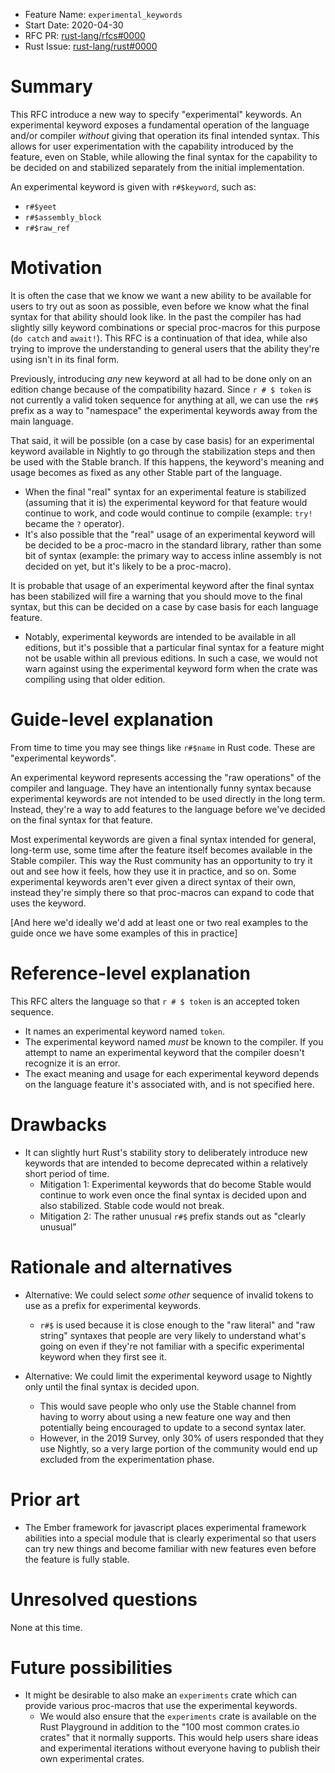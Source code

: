 - Feature Name: `experimental_keywords`
- Start Date: 2020-04-30
- RFC PR: [rust-lang/rfcs#0000](https://github.com/rust-lang/rfcs/pull/0000)
- Rust Issue: [rust-lang/rust#0000](https://github.com/rust-lang/rust/issues/0000)

# Summary
[summary]: #summary

This RFC introduce a new way to specify "experimental" keywords. An experimental keyword exposes a fundamental operation of the language and/or compiler _without_ giving that operation its final intended syntax. This allows for user experimentation with the capability introduced by the feature, even on Stable, while allowing the final syntax for the capability to be decided on and stabilized separately from the initial implementation.

An experimental keyword is given with `r#$keyword`, such as:
* `r#$yeet`
* `r#$assembly_block`
* `r#$raw_ref`

# Motivation
[motivation]: #motivation

It is often the case that we know we want a new ability to be available for users to try out as soon as possible, even before we know what the final syntax for that ability should look like. In the past the compiler has had slightly silly keyword combinations or special proc-macros for this purpose (`do catch` and `await!`). This RFC is a continuation of that idea, while also trying to improve the understanding to general users that the ability they're using isn't in its final form.

Previously, introducing _any_ new keyword at all had to be done only on an edition change because of the compatibility hazard. Since `r # $ token` is not currently a valid token sequence for anything at all, we can use the `r#$` prefix as a way to "namespace" the experimental keywords away from the main language.

That said, it will be possible (on a case by case basis) for an experimental keyword available in Nightly to go through the stabilization steps and then be used with the Stable branch. If this happens, the keyword's meaning and usage becomes as fixed as any other Stable part of the language.
* When the final "real" syntax for an experimental feature is stabilized (assuming that it is) the experimental keyword for that feature would continue to work, and code would continue to compile (example: `try!` became the `?` operator).
* It's also possible that the "real" usage of an experimental keyword will be decided to be a proc-macro in the standard library, rather than some bit of syntax (example: the primary way to access inline assembly is not decided on yet, but it's likely to be a proc-macro).

It is probable that usage of an experimental keyword after the final syntax has been stabilized will fire a warning that you should move to the final syntax, but this can be decided on a case by case basis for each language feature.
* Notably, experimental keywords are intended to be available in all editions, but it's possible that a particular final syntax for a feature might not be usable within all previous editions. In such a case, we would not warn against using the experimental keyword form when the crate was compiling using that older edition.

# Guide-level explanation
[guide-level-explanation]: #guide-level-explanation

From time to time you may see things like `r#$name` in Rust code. These are "experimental keywords".

An experimental keyword represents accessing the "raw operations" of the compiler and language. They have an intentionally funny syntax because experimental keywords are not intended to be used directly in the long term. Instead, they're a way to add features to the language before we've decided on the final syntax for that feature.

Most experimental keywords are given a final syntax intended for general, long-term use, some time after the feature itself becomes available in the Stable compiler. This way the Rust community has an opportunity to try it out and see how it feels, how they use it in practice, and so on. Some experimental keywords aren't ever given a direct syntax of their own, instead they're simply there so that proc-macros can expand to code that uses the keyword.

[And here we'd ideally we'd add at least one or two real examples to the guide once we have some examples of this in practice]

# Reference-level explanation
[reference-level-explanation]: #reference-level-explanation

This RFC alters the language so that `r # $ token` is an accepted token sequence.
* It names an experimental keyword named `token`.
* The experimental keyword named _must_ be known to the compiler. If you attempt to name an experimental keyword that the compiler doesn't recognize it is an error.
* The exact meaning and usage for each experimental keyword depends on the language feature it's associated with, and is not specified here.

# Drawbacks
[drawbacks]: #drawbacks

* It can slightly hurt Rust's stability story to deliberately introduce new keywords that are intended to become deprecated within a relatively short period of time.
  * Mitigation 1: Experimental keywords that do become Stable would continue to work even once the final syntax is decided upon and also stabilized. Stable code would not break.
  * Mitigation 2: The rather unusual `r#$` prefix stands out as "clearly unusual"

# Rationale and alternatives
[rationale-and-alternatives]: #rationale-and-alternatives

* Alternative: We could select _some other_ sequence of invalid tokens to use as a prefix for experimental keywords.
  * `r#$` is used because it is close enough to the "raw literal" and "raw string" syntaxes that people are very likely to understand what's going on even if they're not familiar with a specific experimental keyword when they first see it.

* Alternative: We could limit the experimental keyword usage to Nightly only until the final syntax is decided upon.
  * This would save people who only use the Stable channel from having to worry about using a new feature one way and then potentially being encouraged to update to a second syntax later.
  * However, in the 2019 Survey, only 30% of users responded that they use Nightly, so a very large portion of the community would end up excluded from the experimentation phase.

# Prior art
[prior-art]: #prior-art

* The Ember framework for javascript places experimental framework abilities into a special module that is clearly experimental so that users can try new things and become familiar with new features even before the feature is fully stable.

# Unresolved questions
[unresolved-questions]: #unresolved-questions

None at this time.

# Future possibilities
[future-possibilities]: #future-possibilities

* It might be desirable to also make an `experiments` crate which can provide various proc-macros that use the experimental keywords.
  * We would also ensure that the `experiments` crate is available on the Rust Playground in addition to the "100 most common crates.io crates" that it normally supports. This would help users share ideas and experimental iterations without everyone having to publish their own experimental crates.
